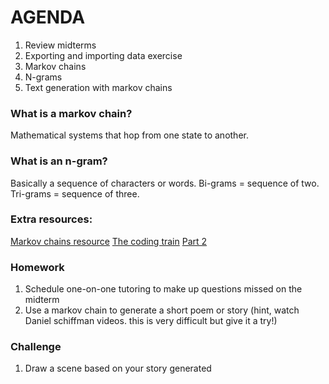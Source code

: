 # AGENDA 
1. Review midterms 
2. Exporting and importing data exercise  
3. Markov chains 
4. N-grams
5. Text generation with markov chains


### What is a markov chain? 
Mathematical systems that hop from one state to another. 

### What is an n-gram? 
Basically a sequence of characters or words. Bi-grams = sequence of two. Tri-grams = sequence of three.  


### Extra resources: 
[Markov chains resource](http://setosa.io/blog/2014/07/26/markov-chains/) 
[The coding train](https://www.youtube.com/watch?v=eGFJ8vugIWA)
[Part 2](https://www.youtube.com/watch?v=9r8CmofnbAQ)


### Homework
1. Schedule one-on-one tutoring to make up questions missed on the midterm
2. Use a markov chain to generate a short poem or story (hint, watch Daniel schiffman videos. this is very difficult but give it a try!)

### Challenge 
1. Draw a scene based on your story generated 




